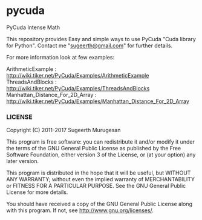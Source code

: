 pycuda
======

PyCuda Intense Math 

This repository provides Easy and simple ways to use PyCuda "Cuda library for Python". Contact me "sugeerth@gmail.com" for further details. 

For more information look at few examples:

ArithmeticExample : http://wiki.tiker.net/PyCuda/Examples/ArithmeticExample
ThreadsAndBlocks : http://wiki.tiker.net/PyCuda/Examples/ThreadsAndBlocks
Manhattan_Distance_For_2D_Array : http://wiki.tiker.net/PyCuda/Examples/Manhattan_Distance_For_2D_Array


### LICENSE

Copyright (C) 2011-2017 Sugeerth Murugesan 

This program is free software: you can redistribute it and/or modify
it under the terms of the GNU General Public License as published by
the Free Software Foundation, either version 3 of the License, or
(at your option) any later version.

This program is distributed in the hope that it will be useful,
but WITHOUT ANY WARRANTY; without even the implied warranty of
MERCHANTABILITY or FITNESS FOR A PARTICULAR PURPOSE.  See the
GNU General Public License for more details.

You should have received a copy of the GNU General Public License
along with this program.  If not, see <http://www.gnu.org/licenses/>.
